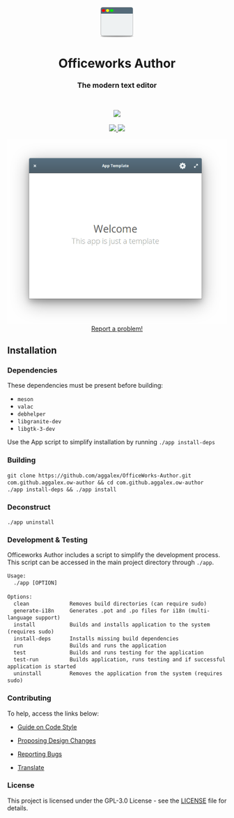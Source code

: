 <div align="center">
  <span align="center"> <img width="80" height="70" class="center" src="https://github.com/aggalex/OfficeWorks-Author/blob/master/data/images/com.github.aggalex.ow-author.png" alt="Icon"></span>
  <h1 align="center">Officeworks Author</h1>
  <h3 align="center">The modern text editor</h3>
</div>

<br/>

<p align="center">
    <a href="https://appcenter.elementary.io/com.github.aggalex.ow-author">
        <img src="https://appcenter.elementary.io/badge.svg">
    </a>
</p>

<p align="center">
  <a href="https://github.com/aggalex/OfficeWorks-Author/blob/master/LICENSE">
    <img src="https://img.shields.io/badge/License-GPL-3.0-blue.svg">
  </a>
  <a href="https://github.com/aggalex/OfficeWorks-Author/releases">
    <img src="https://img.shields.io/badge/Release-v%201.0.0-orange.svg">
  </a>
</p>

<p align="center">
    <img  src="https://github.com/aggalex/OfficeWorks-Author/blob/master/data/images/screenshot.png" alt="Screenshot"> <br>
  <a href="https://github.com/aggalex/OfficeWorks-Author/issues/new"> Report a problem! </a>
</p>

## Installation

### Dependencies
These dependencies must be present before building:
 - `meson`
 - `valac`
 - `debhelper`
 - `libgranite-dev`
 - `libgtk-3-dev`


Use the App script to simplify installation by running `./app install-deps`
 
 ### Building

```
git clone https://github.com/aggalex/OfficeWorks-Author.git com.github.aggalex.ow-author && cd com.github.aggalex.ow-author
./app install-deps && ./app install
```

### Deconstruct

```
./app uninstall
```

### Development & Testing

Officeworks Author includes a script to simplify the development process. This script can be accessed in the main project directory through `./app`.

```
Usage:
  ./app [OPTION]

Options:
  clean             Removes build directories (can require sudo)
  generate-i18n     Generates .pot and .po files for i18n (multi-language support)
  install           Builds and installs application to the system (requires sudo)
  install-deps      Installs missing build dependencies
  run               Builds and runs the application
  test              Builds and runs testing for the application
  test-run          Builds application, runs testing and if successful application is started
  uninstall         Removes the application from the system (requires sudo)
```

### Contributing

To help, access the links below:

- [Guide on Code Style](https://github.com/aggalex/OfficeWorks-Author/wiki/Guide-on-code-style)

- [Proposing Design Changes](https://github.com/aggalex/OfficeWorks-Author/wiki/Proposing-Design-Changes)

- [Reporting Bugs](https://github.com/aggalex/OfficeWorks-Author/wiki/Reporting-Bugs)

- [Translate](https://github.com/aggalex/OfficeWorks-Author/wiki/Translate)


### License

This project is licensed under the GPL-3.0 License - see the [LICENSE](LICENSE.md) file for details.
